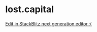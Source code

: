 # lost.capital

[Edit in StackBlitz next generation editor ⚡️](https://stackblitz.com/~/github.com/jb353bolt/lost.capital)